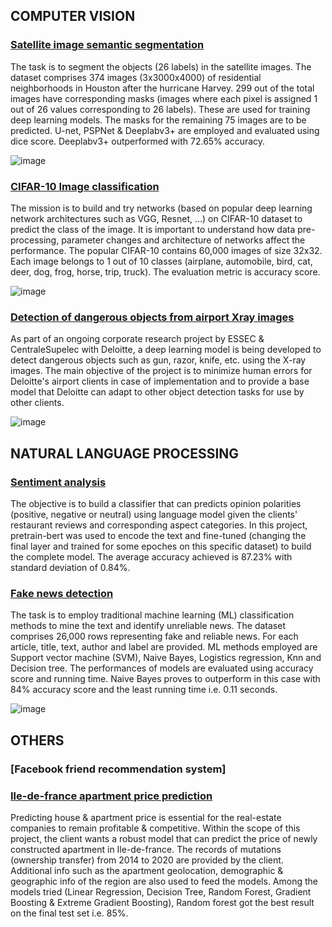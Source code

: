 ## COMPUTER VISION
### [Satellite image semantic segmentation](https://github.com/nguyen-nhat-mai/satellite-image-semantic-segmentation)

The task is to segment the objects (26 labels) in the satellite images. The dataset comprises 374 images (3x3000x4000) of residential neighborhoods in Houston after the hurricane Harvey. 299 out of the total images have corresponding masks (images where each pixel is assigned 1 out of 26 values corresponding to 26 labels). These are used for training deep learning models. The masks for the remaining 75 images are to be predicted. U-net, PSPNet & Deeplabv3+ are employed and evaluated using dice score. Deeplabv3+ outperformed with 72.65% accuracy.

![image](https://user-images.githubusercontent.com/85484281/215187360-3b609176-daab-446c-9d89-7c7b87733686.png)

### [CIFAR-10 Image classification](https://github.com/nguyen-nhat-mai/CIFAR-10-image_classification)

The mission is to build and try networks (based on popular deep learning network architectures such as VGG, Resnet, ...) on CIFAR-10 dataset to predict the class of the image. It is important to understand how data pre-processing, parameter changes and architecture of networks affect the performance. The popular CIFAR-10 contains 60,000 images of size 32x32. Each image belongs to 1 out of 10 classes (airplane, automobile, bird, cat, deer, dog, frog, horse, trip, truck). The evaluation metric is accuracy score.

![image](https://user-images.githubusercontent.com/85484281/215329326-83096d2e-2be3-41e3-bf20-12b27bbc17da.png)

### [Detection of dangerous objects from airport Xray images](https://github.com/nguyen-nhat-mai/object_detection)

As part of an ongoing corporate research project by ESSEC & CentraleSupelec with Deloitte, a deep learning model is being developed to detect dangerous objects such as gun, razor, knife, etc. using the X-ray images. The main objective of the project is to minimize human errors for Deloitte's airport clients in case of implementation and to provide a base model that Deloitte can adapt to other object detection tasks for use by other clients.

![image](https://user-images.githubusercontent.com/85484281/215324696-54c4e149-7363-4ce1-915a-0a2875f2195f.png)

## NATURAL LANGUAGE PROCESSING

### [Sentiment analysis](---)

The objective is to build a classifier that can predicts opinion polarities (positive, negative or neutral) using language model given the clients' restaurant reviews and corresponding aspect categories. In this project, pretrain-bert was used to encode the text and fine-tuned (changing the final layer and trained for some epoches on this specific dataset) to build the complete model. The average accuracy achieved is 87.23% with standard deviation of 0.84%.


### [Fake news detection](https://github.com/nguyen-nhat-mai/fake-news-detection)

The task is to employ traditional machine learning (ML) classification methods to mine the text and identify unreliable news. The dataset comprises 26,000 rows representing fake and reliable news. For each article, title, text, author and label are provided. ML methods employed are Support vector machine (SVM), Naive Bayes, Logistics regression, Knn and Decision tree. The performances of models are evaluated using accuracy score and running time. Naive Bayes proves to outperform in this case with 84% accuracy score and the least running time i.e. 0.11 seconds.

![image](https://user-images.githubusercontent.com/85484281/214878082-377fcd85-a8c0-46dc-99ef-06890d66d681.png)

## OTHERS

### [Facebook friend recommendation system]

### [Ile-de-france apartment price prediction](https://github.com/nguyen-nhat-mai/ile-de-france-apartment-price-prediction)
Predicting house & apartment price is essential for the real-estate companies to remain profitable & competitive. Within the scope of this project, the client wants a robust model that can predict the price of newly constructed apartment in Ile-de-france. The records of mutations (ownership transfer) from 2014 to 2020 are provided by the client. Additional info such as the apartment geolocation, demographic & geographic info of the region are also used to feed the models. Among the models tried (Linear Regression, Decision Tree, Random Forest, Gradient Boosting & Extreme Gradient Boosting), Random forest got the best result on the final test set i.e. 85%.
